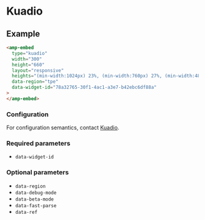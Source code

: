 # Kuadio

## Example

```html
<amp-embed
  type="kuadio"
  width="300"
  height="660"
  layout="responsive"
  heights="(min-width:1024px) 23%, (min-width:760px) 27%, (min-width:480px) 72%, 220%"
  data-region="tpe"
  data-widget-id="78a32765-30f1-4ac1-a3e7-b42ebc6df88a"
>
</amp-embed>
```

### Configuration

For configuration semantics, contact [Kuadio](https://www.tenmax.io/kuadio).

### Required parameters

-   `data-widget-id`

### Optional parameters

-   `data-region`
-   `data-debug-mode`
-   `data-beta-mode`
-   `data-fast-parse`
-   `data-ref`
